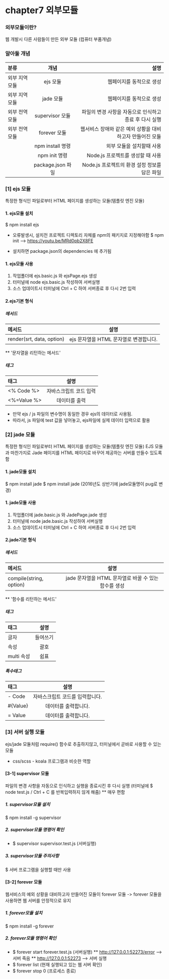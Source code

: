# chapter7 외부모듈


### 외부모듈이란?
웹 개발시 다른 사람들이 만든 외부 모듈 (컴퓨터 부품개념)
### 알아둘 개념
| 분류 | 개념 | 설명 |
| :-------- | :--------: | --------: |
| 외부 지역 모듈 | ejs 모듈 | 웹페이지를 동적으로 생성 |
| 외부 지역 모듈 | jade 모듈 | 웹페이지를 동적으로 생성 |
| 외부 전역 모듈 | supervisor 모듈 | 파일의 변경 사항을 자동으로 인식하고 종료 후 다시 실행 |
| 외부 전역 모듈 | forever 모듈 | 웹서비스 장애와 같은 예외 상황을 대비하고자 만들어진 모듈 |
|  | npm install 명령 | 외부 모듈을 설치할때 사용 |
|  | npm init 명령 | Node.js 프로젝트를 생성할 때 사용 |
|  | package.json 파일 | Node.js 프로젝트의 환경 설정 정보를 담은 파일  |


### [1] ejs 모듈
특정한 형식인 파일로부터 HTML 페이지를 생성하는 모듈(템플릿 엔진 모듈)

#### 1. ejs모듈 설치
$ npm install ejs

* 오류발생시, 설치전 프로젝트 디렉토리 자체를 npm의 패키지로 지정해야함
$ npm init
--> https://youtu.be/MRd0pb2X8FE

* 설치하면 package.json의 dependencies 에 추가됨


#### 1. ejs모듈 사용
1. 작업폴더에 ejs.basic.js 와 ejsPage.ejs 생성
2. 터미널에 node ejs.basic.js 작성하여 서버실행
3. 소스 업데이트시 터미널에 Ctrl + C 하여 서버종료 후 다시 2번 입력

#### 2.ejs기본 형식

##### 메서드
| 메서드 | 설명 | 
| :-------- | :--------: | 
| render(srt, data, option) | ejs 문자열을 HTML 문자열로 변경합니다. | 
** '문자열을 리턴하는 메서드'

##### 태그 
| 태그 | 설명 | 
| :-------- | :--------: | 
| <% Code %> | 자바스크립트 코드 입력 | 
| <%=Value %> | 데이터를 출력 | 

* 만약 ejs / js 파일의 변수명이 동일한 경우 ejs의 데이터로 사용됨.
 * 따라서, js 파일에 test 값을 넣어놓고, ejs파일에 실제 데이터 입력으로 활용


### [2] jade 모듈
특정한 형식인 파일로부터 HTML 페이지를 생성하는 모듈(템플릿 엔진 모듈)
EJS 모듈과 마찬가지로 Jade 페이지를 HTML 페이지로 바꾸어 제공하는 서버를 만들수 있도록 함

#### 1. jade모듈 설치
$ npm install jade
$ npm install jade (2016년도 상반기에 jade모듈명이 pug로 변경)

#### 1. jade모듈 사용
1. 작업폴더에 jade.basic.js 와 JadePage.jade 생성
2. 터미널에 node jade.basic.js 작성하여 서버실행
3. 소스 업데이트시 터미널에 Ctrl + C 하여 서버종료 후 다시 2번 입력

#### 2.jade기본 형식

##### 메서드
| 메서드 | 설명 | 
| :-------- | :--------: | 
| compile(string, option) | jade 문자열을 HTML 문자열로 바꿀 수 있는 함수를 생성 | 
** '함수를 리턴하는 메서드'

##### 태그 
| 태그 | 설명 | 
| :-------- | :--------: | 
| 글자 | 들여쓰기 | 
| 속성 | 괄호 | 
| multi 속성 | 쉼표 | 

##### 특수태그 
| 태그 | 설명 | 
| :-------- | :--------: | 
| - Code | 자바스크립트 코드를 입력합니다. | 
| #{Value} | 데이터를 출력합니다. | 
| = Value | 데이터를 출력합니다. | 



### [3] 서버 실행 모듈
ejs/jade 모듈처럼 require() 함수로 추출하지않고, 
터미널에서 곧바로 사용할 수 있는 모듈
* css/scss - koala 프로그램과 비슷한 역할

#### [3-1] supervisor 모듈
파일의 변경 사항을 자동으로 인식하고 실행을 종료시킨 후 다시 실행
(터미널에 $ node test.js / Ctrl + C 를 반복입력하지 않게 해줌)
** 매우 편함
##### 1. supervisor모듈 설치
$ npm install -g supervisor

##### 2. supervisor모듈 명령어 확인
* $ supervisor supervisor.test.js (서버실행)

##### 3. supervisor모듈 주의사항
$ 서버 프로그램을 실행할 때만 사용 

#### [3-2] forever 모듈
웹서비스의 예외 상황을 대비하고자 만들어진 모듈이 forever 모듈
-> forever 모듈을 사용하면 웹 서버를 안정적으로 유지

##### 1. forever모듈 설치
$ npm install -g forever

##### 2. forever모듈 명령어 확인
* $ forever start forever.test.js (서버실행)
    ** http://127.0.0.1:52273/error --> 서버 죽음
    ** http://127.0.0.1:52273       --> 서버 실행
* $ forever list (현재 실행되고 있는 웹 서버 확인)
* $ forever stop 0 (프로세스 종료)

